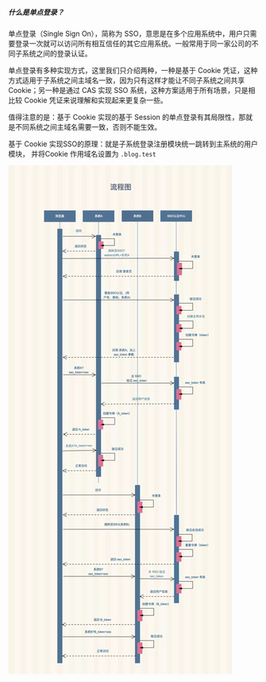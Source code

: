 ##### 什么是单点登录？

单点登录（Single Sign On），简称为 SSO，意思是在多个应用系统中，用户只需要登录一次就可以访问所有相互信任的其它应用系统。一般常用于同一家公司的不同子系统之间的登录认证。

单点登录有多种实现方式，这里我们只介绍两种，一种是基于 Cookie 凭证，这种方式适用于子系统之间主域名一致，因为只有这样才能让不同子系统之间共享 Cookie；另一种是通过 CAS 实现 SSO 系统，这种方案适用于所有场景，只是相比较 Cookie 凭证来说理解和实现起来更复杂一些。



值得注意的是：基于 Cookie 实现的基于 Session 的单点登录有其局限性，那就是不同系统之间主域名需要一致，否则不能生效。



基于 Cookie 实现SSO的原理：就是子系统登录注册模块统一跳转到主系统的用户模块， 并将Cookie 作用域名设置为 `.blog.test`





![single_sign](../../assets/php/single_sign.webp)
